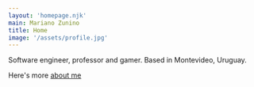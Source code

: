 ```yaml
---
layout: 'homepage.njk'
main: Mariano Zunino
title: Home
image: '/assets/profile.jpg'
---
```


Software engineer, professor and gamer. Based in Montevideo, Uruguay.

Here's more [about me](/about/)

